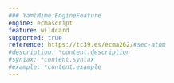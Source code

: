 ```yaml
---
### YamlMime:EngineFeature
engine: ecmascript
feature: wildcard
supported: true
reference: https://tc39.es/ecma262/#sec-atom
#description: *content.description
#syntax: *content.syntax
#example: *content.example
---
```

